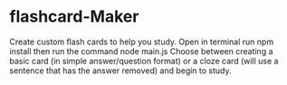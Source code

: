 # flashcard-Maker

Create custom flash cards to help you study. 
Open in terminal run npm install then run the command node main.js
Choose between creating a basic card (in simple answer/question format) or a cloze card (will use a sentence that has the answer removed)
and begin to study. 
